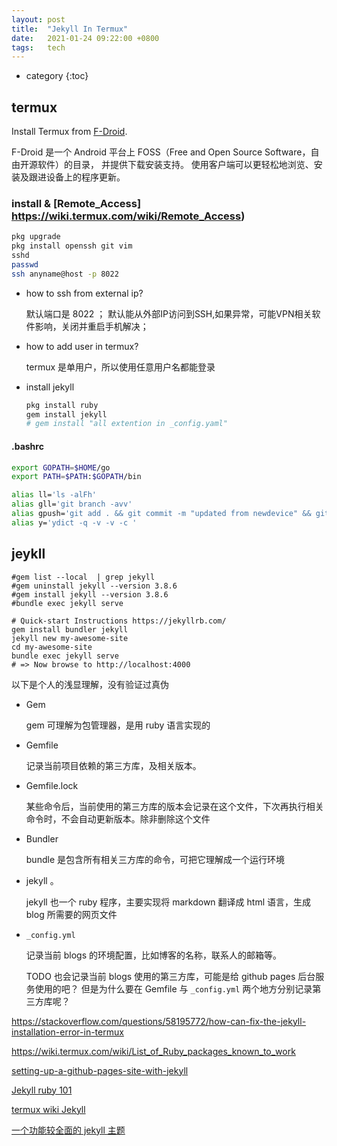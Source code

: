```yaml
---
layout: post
title:  "Jekyll In Termux"
date:   2021-01-24 09:22:00 +0800
tags:   tech
---
```



* category
{:toc}




## termux

Install Termux from [F-Droid](https://f-droid.org/).

F-Droid 是一个 Android 平台上 FOSS（Free and Open Source Software，自由开源软件）的目录，
并提供下载安装支持。
使用客户端可以更轻松地浏览、安装及跟进设备上的程序更新。


### install & [Remote_Access] https://wiki.termux.com/wiki/Remote_Access)

```sh
pkg upgrade 
pkg install openssh git vim
sshd
passwd
ssh anyname@host -p 8022
```

- how to ssh from external ip?

  默认端口是 8022 ；
  默认能从外部IP访问到SSH,如果异常，可能VPN相关软件影响，关闭并重启手机解决；

- how to add user in termux?

  termux 是单用户，所以使用任意用户名都能登录

- install jekyll

  ```sh
  pkg install ruby
  gem install jekyll
  # gem install "all extention in _config.yaml"
  ```


#### .bashrc

```sh
export GOPATH=$HOME/go
export PATH=$PATH:$GOPATH/bin

alias ll='ls -alFh'
alias gll='git branch -avv'
alias gpush='git add . && git commit -m "updated from newdevice" && git push'
alias y='ydict -q -v -v -c '
```


## jeykll

```shell
#gem list --local  | grep jekyll
#gem uninstall jekyll --version 3.8.6
#gem install jekyll --version 3.8.6
#bundle exec jekyll serve

# Quick-start Instructions https://jekyllrb.com/
gem install bundler jekyll
jekyll new my-awesome-site
cd my-awesome-site
bundle exec jekyll serve
# => Now browse to http://localhost:4000
```

以下是个人的浅显理解，没有验证过真伪

- Gem
  
  gem 可理解为包管理器，是用 ruby 语言实现的

- Gemfile 

  记录当前项目依赖的第三方库，及相关版本。

- Gemfile.lock 

  某些命令后，当前使用的第三方库的版本会记录在这个文件，下次再执行相关命令时，不会自动更新版本。除非删除这个文件

- Bundler

  bundle 是包含所有相关三方库的命令，可把它理解成一个运行环境

- jekyll 。

  jekyll 也一个 ruby 程序，主要实现将 markdown 翻译成 html 语言，生成 blog 所需要的网页文件

- `_config.yml`

  记录当前 blogs 的环境配置，比如博客的名称，联系人的邮箱等。

  TODO 也会记录当前 blogs 使用的第三方库，可能是给 github pages 后台服务使用的吧？
  但是为什么要在 Gemfile 与 `_config.yml` 两个地方分别记录第三方库呢？




https://stackoverflow.com/questions/58195772/how-can-fix-the-jekyll-installation-error-in-termux

https://wiki.termux.com/wiki/List_of_Ruby_packages_known_to_work

[setting-up-a-github-pages-site-with-jekyll](https://docs.github.com/en/github/working-with-github-pages/setting-up-a-github-pages-site-with-jekyll)

[Jekyll ruby 101](https://jekyllrb.com/docs/ruby-101/)

[termux wiki Jekyll](https://wiki.termux.com/wiki/Jekyll)

[一个功能较全面的 jekyll 主题](https://github.com/professordeng/log)

